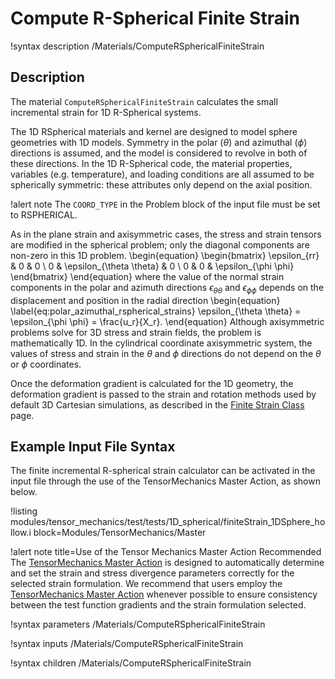 # Compute R-Spherical Finite Strain

!syntax description /Materials/ComputeRSphericalFiniteStrain

## Description

The material `ComputeRSphericalFiniteStrain` calculates the small incremental strain for 1D
R-Spherical systems.

The 1D RSpherical materials and kernel are designed to model sphere geometries with 1D models.
Symmetry in the polar ($\theta$) and azimuthal ($\phi$) directions is assumed, and the model is
considered to revolve in both of these directions.  In the 1D R-Spherical code, the material
properties, variables (e.g. temperature), and loading conditions are all assumed to be spherically
symmetric: these attributes only depend on the axial position.

!alert note
The `COORD_TYPE` in the Problem block of the input file must be set to RSPHERICAL.

As in the plane strain and axisymmetric cases, the stress and strain tensors are modified in the
spherical problem; only the diagonal components are non-zero in this 1D problem.
\begin{equation}
\begin{bmatrix}
\epsilon_{rr} & 0 & 0 \\
0 & \epsilon_{\theta \theta} & 0 \\
0 & 0 & \epsilon_{\phi \phi}
\end{bmatrix}
\end{equation}
where the value of the normal strain components in the polar and azimuth directions $\epsilon_{\theta
\theta}$ and $\epsilon_{\phi \phi}$ depends on the displacement and position in the radial direction
\begin{equation}
  \label{eq:polar_azimuthal_rspherical_strains}
  \epsilon_{\theta \theta} = \epsilon_{\phi \phi} = \frac{u_r}{X_r}.
\end{equation}
Although axisymmetric problems solve for 3D stress and strain fields, the problem is mathematically
1D.  In the cylindrical coordinate axisymmetric system, the values of stress and strain in the
$\theta$ and $\phi$ directions do not depend on the $\theta$ or $\phi$ coordinates.

Once the deformation gradient is calculated for the 1D geometry, the deformation gradient is passed
to the strain and rotation methods used by default 3D Cartesian simulations, as described in the
[Finite Strain Class](ComputeFiniteStrain.md) page.

## Example Input File Syntax

The finite incremental R-spherical strain calculator can be activated in the input file through the
use of the TensorMechanics Master Action, as shown below.

!listing modules/tensor_mechanics/test/tests/1D_spherical/finiteStrain_1DSphere_hollow.i
         block=Modules/TensorMechanics/Master

!alert note title=Use of the Tensor Mechanics Master Action Recommended
The [TensorMechanics Master Action](/Modules/TensorMechanics/Master/index.md) is designed to
automatically determine and set the strain and stress divergence parameters correctly for the
selected strain formulation.  We recommend that users employ the
[TensorMechanics Master Action](syntax/Modules/TensorMechanics/Master/index.md) whenever possible
to ensure consistency between the test function gradients and the strain formulation selected.

!syntax parameters /Materials/ComputeRSphericalFiniteStrain

!syntax inputs /Materials/ComputeRSphericalFiniteStrain

!syntax children /Materials/ComputeRSphericalFiniteStrain
